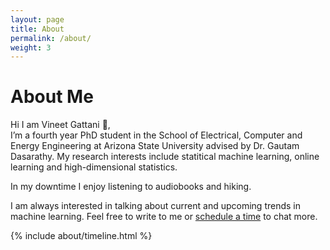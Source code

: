 ```yaml
---
layout: page
title: About
permalink: /about/
weight: 3
---
```


# **About Me**

Hi I am Vineet Gattani :wave:,<br>
I’m a fourth year PhD student in the School of Electrical, Computer and Energy Engineering at Arizona State University advised by Dr. Gautam Dasarathy. My research interests include statitical machine learning, online learning and high-dimensional statistics. 

In my downtime I enjoy listening to audiobooks and hiking. 

I am always interested in talking about current and upcoming trends in machine learning. Feel free to write to me or <!-- Calendly link widget begin --><link href="https://assets.calendly.com/assets/external/widget.css" rel="stylesheet"><script src="https://assets.calendly.com/assets/external/widget.js" type="text/javascript" async></script><a href="" onclick="Calendly.initPopupWidget({url: 'https://calendly.com/vineetgattani'});return false;">schedule a time</a><!-- Calendly link widget end --> to chat more.

<div class="row">
{% include about/timeline.html %}
</div>

